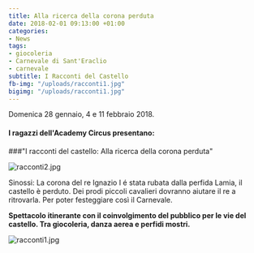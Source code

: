 ```yaml
---
title: Alla ricerca della corona perduta
date: 2018-02-01 09:13:00 +01:00
categories:
- News
tags:
- giocoleria
- Carnevale di Sant'Eraclio
- carnevale
subtitle: I Racconti del Castello
fb-img: "/uploads/racconti1.jpg"
bigimg: "/uploads/racconti1.jpg"
---
```


Domenica 28 gennaio, 4 e 11 febbraio 2018.

#### I ragazzi dell'Academy Circus presentano:
###"I racconti del castello: Alla ricerca della corona perduta"

![racconti2.jpg](/uploads/racconti2.jpg)

Sinossi:
La corona del re Ignazio I é stata rubata dalla perfida Lamia, il castello è perduto. Dei prodi piccoli cavalieri dovranno aiutare  il re a ritrovarla. Per poter festeggiare così il Carnevale.

**Spettacolo itinerante con il coinvolgimento del pubblico per le vie del castello. Tra 
giocoleria, danza aerea e perfidi mostri.**

![racconti1.jpg](/uploads/racconti1.jpg)
